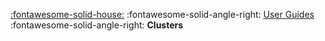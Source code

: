 [:fontawesome-solid-house:](../index.md) :fontawesome-solid-angle-right: [User Guides](index.md) :fontawesome-solid-angle-right: **Clusters**
